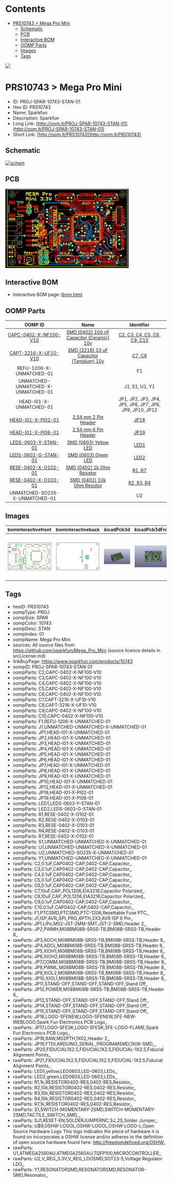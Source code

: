 



Contents
========

* [PRS10743 > Mega Pro Mini](#prs10743--mega-pro-mini)
	* [Schematic](#schematic)
	* [PCB](#pcb)
	* [Interactive BOM](#interactive-bom)
	* [OOMP Parts](#oomp-parts)
	* [Images](#images)
	* [Tags](#tags)
  
![][im]
# PRS10743 > Mega Pro Mini

- ID: PROJ-SPAR-10743-STAN-01
- Hex ID: PRS10743
- Name: Sparkfun
- Description: Sparkfun
- Long Link: [http://oom.lt/PROJ-SPAR-10743-STAN-01](http://oom.lt/PROJ-SPAR-10743-STAN-01)
- Short Link: [http://oom.lt/PRS10743](http://oom.lt/PRS10743)

## Schematic
  
[![schem](eagleSchemImage.png)](eagleSchemImage.png)
## PCB
  
[![pcb](eagleImage.png)](eagleImage.png)
## Interactive BOM

- Interactive BOM page: [ibom.html](https://htmlpreview.github.io/?https://github.com/oomlout/oomlout_OOMP_projects/blob/main/PROJ-SPAR-10743-STAN-01/kicad/bom/ibom.html)

## OOMP Parts
  

|OOMP ID|Name|Identifier|
| :---: | :---: | :---: |
|[CAPC-0402-X-NF100-V10](https://github.com/oomlout/oomlout_OOMP_parts/tree/main/CAPC-0402-X-NF100-V10/)|[SMD (0402) 100 nF Capacitor (Ceramic) 10v](https://github.com/oomlout/oomlout_OOMP_parts/tree/main/CAPC-0402-X-NF100-V10/)|[C2, C3, C4, C5, C6, C9, C10](https://github.com/oomlout/oomlout_OOMP_parts/tree/main/CAPC-0402-X-NF100-V10/)|
|[CAPT-3216-X-UF10-V10](https://github.com/oomlout/oomlout_OOMP_parts/tree/main/CAPT-3216-X-UF10-V10/)|[SMD (3216) 10 uF Capacitor (Tantalum) 10v](https://github.com/oomlout/oomlout_OOMP_parts/tree/main/CAPT-3216-X-UF10-V10/)|[C7, C8](https://github.com/oomlout/oomlout_OOMP_parts/tree/main/CAPT-3216-X-UF10-V10/)|
|REFU-1206-X-UNMATCHED-01||F1|
|UNMATCHED-UNMATCHED-X-UNMATCHED-01||J1, S1, U1, Y1|
|HEAD-I01-X-UNMATCHED-01||JP1, JP2, JP3, JP4, JP5, JP6, JP7, JP8, JP9, JP10, JP12|
|[HEAD-I01-X-PI02-01](https://github.com/oomlout/oomlout_OOMP_parts/tree/main/HEAD-I01-X-PI02-01/)|[2.54 mm 2 Pin Header](https://github.com/oomlout/oomlout_OOMP_parts/tree/main/HEAD-I01-X-PI02-01/)|[JP18](https://github.com/oomlout/oomlout_OOMP_parts/tree/main/HEAD-I01-X-PI02-01/)|
|[HEAD-I01-X-PI06-01](https://github.com/oomlout/oomlout_OOMP_parts/tree/main/HEAD-I01-X-PI06-01/)|[2.54 mm 6 Pin Header](https://github.com/oomlout/oomlout_OOMP_parts/tree/main/HEAD-I01-X-PI06-01/)|[JP19](https://github.com/oomlout/oomlout_OOMP_parts/tree/main/HEAD-I01-X-PI06-01/)|
|[LEDS-0603-Y-STAN-01](https://github.com/oomlout/oomlout_OOMP_parts/tree/main/LEDS-0603-Y-STAN-01/)|[SMD (0603) Yellow LED](https://github.com/oomlout/oomlout_OOMP_parts/tree/main/LEDS-0603-Y-STAN-01/)|[LED1](https://github.com/oomlout/oomlout_OOMP_parts/tree/main/LEDS-0603-Y-STAN-01/)|
|[LEDS-0603-G-STAN-01](https://github.com/oomlout/oomlout_OOMP_parts/tree/main/LEDS-0603-G-STAN-01/)|[SMD (0603) Green LED](https://github.com/oomlout/oomlout_OOMP_parts/tree/main/LEDS-0603-G-STAN-01/)|[LED2](https://github.com/oomlout/oomlout_OOMP_parts/tree/main/LEDS-0603-G-STAN-01/)|
|[RESE-0402-X-O102-01](https://github.com/oomlout/oomlout_OOMP_parts/tree/main/RESE-0402-X-O102-01/)|[SMD (0402) 1k Ohm Resistor](https://github.com/oomlout/oomlout_OOMP_parts/tree/main/RESE-0402-X-O102-01/)|[R1, R7](https://github.com/oomlout/oomlout_OOMP_parts/tree/main/RESE-0402-X-O102-01/)|
|[RESE-0402-X-O103-01](https://github.com/oomlout/oomlout_OOMP_parts/tree/main/RESE-0402-X-O103-01/)|[SMD (0402) 10k Ohm Resistor](https://github.com/oomlout/oomlout_OOMP_parts/tree/main/RESE-0402-X-O103-01/)|[R2, R3, R4](https://github.com/oomlout/oomlout_OOMP_parts/tree/main/RESE-0402-X-O103-01/)|
|UNMATCHED-SO235-X-UNMATCHED-01||U2|

## Images
  
  

|bominteractivefront|bominteractiveback|kicadPcb3d|kicadPcb3dFront|kicadPcb3dBack|kicadSchem|eagleImage|eagleSchemImage|pcbdraw|pcbdrawback|
| :---: | :---: | :---: | :---: | :---: | :---: | :---: | :---: | :---: | :---: |
|[![bominteractivefront](bomFront_140.png)](bomFront.png)|[![bominteractiveback](bomBack_140.png)](bomBack.png)|[![kicadPcb3d](kicadPcb3d_140.png)](kicadPcb3d.png)|[![kicadPcb3dFront](kicadPcb3dFront_140.png)](kicadPcb3dFront.png)|[![kicadPcb3dBack](kicadPcb3dBack_140.png)](kicadPcb3dBack.png)|[![kicadSchem](kicadSchem_140.png)](kicadSchem.png)|[![eagleImage](eagleImage_140.png)](eagleImage.png)|[![eagleSchemImage](eagleSchemImage_140.png)](eagleSchemImage.png)|[![pcbdraw](pcbdraw_140.png)](pcbdraw.png)|[![pcbdrawback](pcbdrawBack_140.png)](pcbdrawBack.png)|

## Tags

- hexID: PRS10743
- oompType: PROJ
- oompSize: SPAR
- oompColor: 10743
- oompDesc: STAN
- oompIndex: 01
- oompName: Mega Pro Mini
- sources: All source files from https://github.com/sparkfun/Mega_Pro_Mini (source licence details in srcLicense.md)
- linkBuyPage: https://www.sparkfun.com/products/10743
- oompID: PROJ-SPAR-10743-STAN-01
- oompParts: C2,CAPC-0402-X-NF100-V10
- oompParts: C3,CAPC-0402-X-NF100-V10
- oompParts: C4,CAPC-0402-X-NF100-V10
- oompParts: C5,CAPC-0402-X-NF100-V10
- oompParts: C6,CAPC-0402-X-NF100-V10
- oompParts: C7,CAPT-3216-X-UF10-V10
- oompParts: C8,CAPT-3216-X-UF10-V10
- oompParts: C9,CAPC-0402-X-NF100-V10
- oompParts: C10,CAPC-0402-X-NF100-V10
- oompParts: F1,REFU-1206-X-UNMATCHED-01
- oompParts: J1,UNMATCHED-UNMATCHED-X-UNMATCHED-01
- oompParts: JP1,HEAD-I01-X-UNMATCHED-01
- oompParts: JP2,HEAD-I01-X-UNMATCHED-01
- oompParts: JP3,HEAD-I01-X-UNMATCHED-01
- oompParts: JP4,HEAD-I01-X-UNMATCHED-01
- oompParts: JP5,HEAD-I01-X-UNMATCHED-01
- oompParts: JP6,HEAD-I01-X-UNMATCHED-01
- oompParts: JP7,HEAD-I01-X-UNMATCHED-01
- oompParts: JP8,HEAD-I01-X-UNMATCHED-01
- oompParts: JP9,HEAD-I01-X-UNMATCHED-01
- oompParts: JP10,HEAD-I01-X-UNMATCHED-01
- oompParts: JP12,HEAD-I01-X-UNMATCHED-01
- oompParts: JP18,HEAD-I01-X-PI02-01
- oompParts: JP19,HEAD-I01-X-PI06-01
- oompParts: LED1,LEDS-0603-Y-STAN-01
- oompParts: LED2,LEDS-0603-G-STAN-01
- oompParts: R1,RESE-0402-X-O102-01
- oompParts: R2,RESE-0402-X-O103-01
- oompParts: R3,RESE-0402-X-O103-01
- oompParts: R4,RESE-0402-X-O103-01
- oompParts: R7,RESE-0402-X-O102-01
- oompParts: S1,UNMATCHED-UNMATCHED-X-UNMATCHED-01
- oompParts: U1,UNMATCHED-UNMATCHED-X-UNMATCHED-01
- oompParts: U2,UNMATCHED-SO235-X-UNMATCHED-01
- oompParts: Y1,UNMATCHED-UNMATCHED-X-UNMATCHED-01
- rawParts: C2,0.1uF,CAP0402-CAP,0402-CAP,Capacitor,,
- rawParts: C3,0.1uF,CAP0402-CAP,0402-CAP,Capacitor,,
- rawParts: C4,0.1uF,CAP0402-CAP,0402-CAP,Capacitor,,
- rawParts: C5,0.1uF,CAP0402-CAP,0402-CAP,Capacitor,,
- rawParts: C6,0.1uF,CAP0402-CAP,0402-CAP,Capacitor,,
- rawParts: C7,10uF,CAP_POL1206,EIA3216,Capacitor Polarized,,
- rawParts: C8,10uF,CAP_POL1206,EIA3216,Capacitor Polarized,,
- rawParts: C9,0.1uF,CAP0402-CAP,0402-CAP,Capacitor,,
- rawParts: C10,0.1uF,CAP0402-CAP,0402-CAP,Capacitor,,
- rawParts: F1,PTCSMD,PTCSMD,PTC-1206,Resettable Fuse PTC,,
- rawParts: J1,ISP,AVR_SPI_PRG_6PTH,2X3,AVR ISP 6 Pin,,
- rawParts: JP1,LiPo,M02-JST-2MM-SMT,JST-2-SMD,Header 2,,
- rawParts: JP2,PWMH,M08BM08B-SRSS-TB,BM08B-SRSS-TB,Header 8,,
- rawParts: JP3,ADCH,M08BM08B-SRSS-TB,BM08B-SRSS-TB,Header 8,,
- rawParts: JP4,ADCL,M08BM08B-SRSS-TB,BM08B-SRSS-TB,Header 8,,
- rawParts: JP5,XIOH1,M08BM08B-SRSS-TB,BM08B-SRSS-TB,Header 8,,
- rawParts: JP6,XIOH2,M08BM08B-SRSS-TB,BM08B-SRSS-TB,Header 8,,
- rawParts: JP7,COMM,M08BM08B-SRSS-TB,BM08B-SRSS-TB,Header 8,,
- rawParts: JP8,PWML,M08BM08B-SRSS-TB,BM08B-SRSS-TB,Header 8,,
- rawParts: JP9,XIOL2,M08BM08B-SRSS-TB,BM08B-SRSS-TB,Header 8,,
- rawParts: JP10,XIOL1,M08BM08B-SRSS-TB,BM08B-SRSS-TB,Header 8,,
- rawParts: JP11,STAND-OFF,STAND-OFF,STAND-OFF,Stand Off,,
- rawParts: JP12,POWER,M08BM08B-SRSS-TB,BM08B-SRSS-TB,Header 8,,
- rawParts: JP13,STAND-OFF,STAND-OFF,STAND-OFF,Stand Off,,
- rawParts: JP14,STAND-OFF,STAND-OFF,STAND-OFF,Stand Off,,
- rawParts: JP15,STAND-OFF,STAND-OFF,STAND-OFF,Stand Off,,
- rawParts: JP16,LOGO-SFENEW,LOGO-SFENEW,SFE-NEW-WEBLOGO,Spark Fun Electronics PCB Logo,,
- rawParts: JP17,LOGO-SFESK,LOGO-SFESK,SFE-LOGO-FLAME,Spark Fun Electronics PCB Logo,,
- rawParts: JP18,RAW,M02PTH,1X02,Header 2,,
- rawParts: JP19,FTDI,ARDUINO_SERIAL_PROGRAMSMD,1X06-SMD,,,
- rawParts: JP20,FIDUCIAL1X2.5,FIDUCIAL1X2.5,FIDUCIAL-1X2.5,Fiducial Alignment Points,,
- rawParts: JP21,FIDUCIAL1X2.5,FIDUCIAL1X2.5,FIDUCIAL-1X2.5,Fiducial Alignment Points,,
- rawParts: LED1,yellow,LED0603,LED-0603,LEDs,,
- rawParts: LED2,green,LED0603,LED-0603,LEDs,,
- rawParts: R1,1k,RESISTOR0402-RES,0402-RES,Resistor,,
- rawParts: R2,10k,RESISTOR0402-RES,0402-RES,Resistor,,
- rawParts: R3,10k,RESISTOR0402-RES,0402-RES,Resistor,,
- rawParts: R4,10k,RESISTOR0402-RES,0402-RES,Resistor,,
- rawParts: R7,1k,RESISTOR0402-RES,0402-RES,Resistor,,
- rawParts: S1,SWITCH-MOMENTARY-2SMD,SWITCH-MOMENTARY-2SMD,TACTILE_SWITCH_SMD,,,
- rawParts: SJ1,RESET-EN,SOLDERJUMPERNC,SJ_2S,Solder Jumper,,
- rawParts: U$9,OSHW-LOGOL,OSHW-LOGOL,OSHW-LOGO-L,Open Source Hardware Logo This logo indicates the piece of hardware it is found on incorporates a OSHW license and/or adheres to the definition of open source hardware found here: http://freedomdefined.org/OSHW,,
- rawParts: U1,ATMEGA2560AU,ATMEGA2560AU,TQFP100,MICROCONTROLLER,,
- rawParts: U2,V_REG_3.3V,V_REG_LDOSMD,SOT23-5,Voltage Regulator LDO,,
- rawParts: Y1,RESONATORSMD,RESONATORSMD,RESONATOR-SMD,Resonator,,



[im]: kicadPcb3d_450.png
